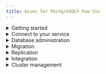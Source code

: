 ```yaml
---
title: Aiven for PostgreSQL® how-tos
---
```

<!-- vale off -->
<details><summary>
Getting started
</summary>

-   [Create a managed Aiven for PostgreSQL® service](/docs/platform/howto/create_new_service)
-   [Connect to Aiven for PostgreSQL®](/docs/products/postgresql/howto/list-code-samples)
-   [Load sample data into Aiven for PostgreSQL®](/docs/products/postgresql/howto/pagila)

</details>

<details><summary>
Connect to your service
</summary>

-   [Connect with Go](/docs/products/postgresql/howto/connect-go)
-   [Connect with Java](/docs/products/postgresql/howto/connect-java)
-   [Connect with NodeJS](/docs/products/postgresql/howto/connect-node)
-   [Connect with PHP](/docs/products/postgresql/howto/connect-php)
-   [Connect with Python](/docs/products/postgresql/howto/connect-python)
-   [Connect with psql](/docs/products/postgresql/howto/connect-psql)
-   [Connect with pgAdmin](/docs/products/postgresql/howto/connect-pgadmin)
-   [Connect with Rivery](/docs/products/postgresql/howto/connect-rivery)
-   [Connect with Skyvia](/docs/products/postgresql/howto/connect-skyvia)
-   [Connect with Zapier](/docs/products/postgresql/howto/connect-zapier)

</details>

<details><summary>
Database administration
</summary>

-   [Create additional PostgreSQL® databases](/docs/products/postgresql/howto/create-database)
-   [Perform a PostgreSQL® major version upgrade](/docs/products/postgresql/howto/upgrade)
-   [Install or update an extension](/docs/products/postgresql/howto/manage-extensions)
-   [Create manual PostgreSQL® backups](/docs/products/postgresql/howto/create-manual-backups)
-   [Restore PostgreSQL® from a backup](/docs/products/postgresql/howto/restore-backup)
-   [Claim public schema ownership](/docs/products/postgresql/howto/claim-public-schema-ownership)
-   [Manage connection pooling](/docs/products/postgresql/howto/manage-pool)
-   [Access PgBouncer statistics](/docs/products/postgresql/howto/pgbouncer-stats)
-   [Monitor PgBouncer with Datadog](/docs/products/postgresql/howto/monitor-pgbouncer-with-datadog)
-   [Use the PostgreSQL® dblink extension](/docs/products/postgresql/howto/use-dblink-extension)
-   [Use the PostgreSQL® pg_repack extension](/docs/products/postgresql/howto/use-pg-repack-extension)
-   [Enable JIT in PostgreSQL®](/docs/products/postgresql/howto/enable-jit)
-   [Identify PostgreSQL® slow queries](/docs/products/postgresql/howto/identify-pg-slow-queries)
-   [Detect and terminate long-running queries](/docs/products/postgresql/howto/pg-long-running-queries)
-   [Optimize PostgreSQL® slow queries](/docs/products/postgresql/howto/optimize-pg-slow-queries)
-   [Check and avoid transaction ID wraparound](/docs/products/postgresql/howto/check-avoid-transaction-id-wraparound)
-   [Prevent PostgreSQL® full disk issues](/docs/products/postgresql/howto/prevent-full-disk)
-   [Enable and use pgvector on Aiven for PostgreSQL®](/docs/products/postgresql/howto/use-pgvector)
-   [Check size of a database, a table or an index](/docs/products/postgresql/howto/pg-object-size)
-   [Restrict access to databases or tables in Aiven for PostgreSQL®".](/docs/products/postgresql/howto/readonly-user)

</details>

<details><summary>
Migration
</summary>

-   [Migrate to a different cloud provider or region](/docs/products/postgresql/howto/migrate-cloud-region)
-   [Migrate to Aiven for PostgreSQL® with aiven-db-migrate](/docs/products/postgresql/howto/migrate-aiven-db-migrate)
-   [Migrate to Aiven for PostgreSQL® with pg_dump and pg_restore](/docs/products/postgresql/howto/migrate-pg-dump-restore)
-   [Migrating to Aiven for PostgreSQL® using Bucardo](/docs/products/postgresql/howto/migrate-using-bucardo)
-   [Migrate between PostgreSQL® instances using aiven-db-migrate in Python](/docs/products/postgresql/howto/run-aiven-db-migrate-python)
-   [Migrate PostgreSQL® databases to Aiven using the console](/docs/products/postgresql/howto/migrate-db-to-aiven-via-console)

</details>

<details><summary>
Replication
</summary>

-   [Create and use read-only replicas](/docs/products/postgresql/howto/create-read-replica)
-   [Set up logical replication to Aiven for PostgreSQL®](/docs/products/postgresql/howto/setup-logical-replication)
-   [Enable logical replication on Amazon Aurora PostgreSQL®](/docs/products/postgresql/howto/logical-replication-aws-aurora)
-   [Enable logical replication on Amazon RDS PostgreSQL®](/docs/products/postgresql/howto/logical-replication-aws-rds)
-   [Enable logical replication on Google Cloud SQL](/docs/products/postgresql/howto/logical-replication-gcp-cloudsql)

</details>

<details><summary>
Integration
</summary>

-   [Monitor PostgreSQL metrics with Datadog](/docs/products/postgresql/howto/monitor-database-with-datadog)
-   [Monitor PostgreSQL metrics with Grafana®](/docs/products/postgresql/howto/report-metrics-grafana)
-   [Monitor PostgreSQL metrics with pgwatch2](/docs/products/postgresql/howto/monitor-with-pgwatch2)
-   [Visualize data with Grafana®](/docs/products/postgresql/howto/visualize-grafana)
-   [Report and analyze with Google Looker Studio](/docs/products/postgresql/howto/analyze-with-google-data-studio)
-   [Integrate two PostgreSQL services](/docs/products/postgresql/howto/datasource-integration)

</details>

<details><summary>
Cluster management
</summary>

-   [Monitor a managed Aiven for PostgreSQL® service](/docs/platform/howto/list-monitoring)
-   [Resize a managed Aiven for PostgreSQL® service](/docs/platform/howto/scale-services)
-   [Schedule automatic maintenance updates](/docs/platform/howto/prepare-for-high-load)
-   [Upgrade a managed Aiven for PostgreSQL® service](/docs/platform/howto/scale-services)
-   [Tag a managed Aiven for PostgreSQL® service](/docs/platform/howto/tag-resources)
-   [Power off and delete a managed Aiven for PostgreSQL® service](/docs/platform/concepts/service-power-cycle)
-   [Migrate a managed Aiven for PostgreSQL® service](/docs/platform/howto/migrate-services-cloud-region)
-   [Fork a managed Aiven for PostgreSQL® service](/docs/platform/concepts/service-forking)

</details>
